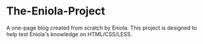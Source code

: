 # The-Eniola-Project
A one-page blog created from scratch by Eniola. This project is designed to help test Eniola's knowledge on HTML/CSS/LESS.

